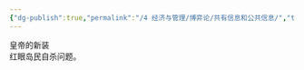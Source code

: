 ```yaml
---
{"dg-publish":true,"permalink":"/4 经济与管理/博弈论/共有信息和公共信息/","title":"共有信息和公共信息"}
---
```



皇帝的新装  
红眼岛民自杀问题。